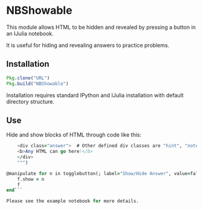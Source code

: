# NBShowable

This module allows HTML to be hidden and revealed by pressing a button in an IJulia notebook.

It is useful for hiding and revealing answers to practice problems.


## Installation
```julia
Pkg.clone("URL")
Pkg.build("NBShowable")
```

Installation requires standard IPython and IJulia installation with default directory structure.

## Use
Hide and show blocks of HTML through code like this:

```f = NBShowable(false, """
    <div class="answer">  # Other defined div classes are "hint", "notes", and "example".
    <b>Any HTML can go here!</b>
    </div>
    """)

@manipulate for n in togglebutton(; label="Show/Hide Answer", value=false, signal=Input(false))
    f.show = n
    f
end```

Please see the example notebook for more details.
